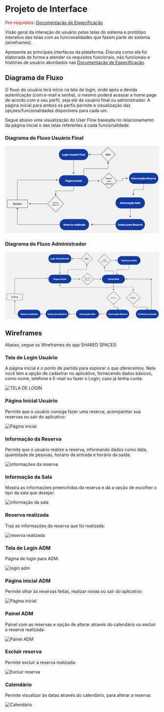 # Projeto de Interface

<span style="color:red">Pré-requisitos: <a href="2-Especificação do Projeto.md"> Documentação de Especificação</a></span>

Visão geral da interação do usuário pelas telas do sistema e protótipo interativo das telas com as funcionalidades que fazem parte do sistema (wireframes).

 Apresente as principais interfaces da plataforma. Discuta como ela foi elaborada de forma a atender os requisitos funcionais, não funcionais e histórias de usuário abordados nas <a href="2-Especificação do Projeto.md"> Documentação de Especificação</a>.

## Diagrama de Fluxo

O fluxo do usuário terá início na tela de login, onde após a devida autenticação (com e-mail e senha), o mesmo poderá acessar a home page de acordo com o seu perfil, seja ele de usuário final ou administrador. A página inicial para ambos os perfis permite a visualização das opções/funcionalidades disponíveis para cada um.

Segue abaixo uma visualização do User Flow baseada no relacionamento da página inicial e das telas referentes à cada funcionalidade:

### Diagrama de Fluxo Usuário Final
![Diagrama de Fluxo Usuário Final](img/diagramafluxoadmin.jpg)

### Diagrama de Fluxo Administrador
![Diagrama de Fluxo Admin](img/diagramafluxousuariofinal.jpg)






## Wireframes

Abaixo, segue os Wireframes do app SHARED SPACES: 


### Tela de Login Usuário

A página inicial é o ponto de partida para explorar o que oferecemos. Nela você tem a opção de cadastrar no aplicativo, fornecendo dados básicos, como nome, telefone e E-mail ou fazer o Login, caso já tenha conta:

![TELA DE LOGIN](https://github.com/user-attachments/assets/e0ea5dfe-aae0-4eae-b033-fb856af3666f)


### Página Inicial Usuário

Permite que o usuário consiga fazer uma reserva, acompanhar sua reservas ou sair do aplicativo:

![Página inicial](https://github.com/user-attachments/assets/9f3a8f6f-2e99-49a7-9ac3-6b742b2b9817)

### Informação da Reserva

Permite que o usuário realize a reserva, informando dados como data, quantidade de pessoas, horário da entrada e horário da saída:

![informações da reserva](https://github.com/user-attachments/assets/d06ef26f-dd64-4842-8f3d-2437250ee951)

### Informação da Sala

Mostra as informações preenchidas da reserva e dá a opção de escolher o tipo da sala que desejar:

![informação da sala](https://github.com/user-attachments/assets/67e804cc-8be8-48e7-a692-bc6900f45f74)


### Reserva realizada

Traz as informações da reserva que foi realizada:

![reserva realizada](https://github.com/user-attachments/assets/d76495e7-92d3-4b4f-8c97-a34ddfebb527)

### Tela de Login ADM

Página de login para ADM:

![login adm](https://github.com/user-attachments/assets/9969ac4f-a2a8-478b-a2f4-448520428618)

### Página inicial ADM

Permite olhar às reservas feitas, realizar novas ou sair do aplicativo:

![Página inicial](https://github.com/user-attachments/assets/68394a58-8fdf-4da5-9c32-27008774eaac)

### Painel ADM

Painel com as reservas e opção de alterar através do calendário ou excluir a reserva realizada:

![Painel ADM](https://github.com/user-attachments/assets/937293dd-1507-4ae7-8890-3141faa5b718)


### Excluir reserva

Permite excluir a reserva realizada:

![Excluir reserva](https://github.com/user-attachments/assets/d7501275-af90-4312-b5b4-546afabc4fc1)

### Calendário

Permite visualizar às datas através do calendário, para alterar a reserva:

![Calendário](https://github.com/user-attachments/assets/89c7e3fd-32f9-4b18-9700-26cde7869887)


